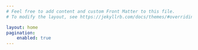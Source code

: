 ```yaml
---
# Feel free to add content and custom Front Matter to this file.
# To modify the layout, see https://jekyllrb.com/docs/themes/#overriding-theme-defaults

layout: home
pagination:
    enabled: true
---
```

